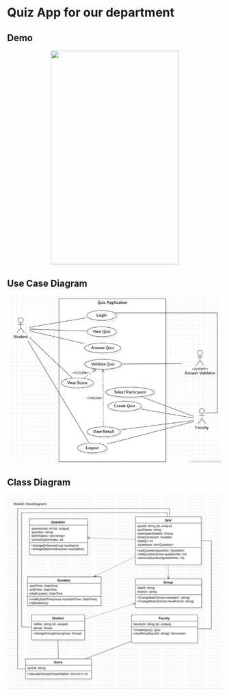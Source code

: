 <html>
  <head>
  </head>
  <body>
    <h1>Quiz App for our department</h1>
    <h2> Demo </h2>
    <p align="center"> 
      <img src="https://media.giphy.com/media/vUXpDIyU8Lx4fBRZwD/giphy.gif" width="300" height="500"/>
    </p>
    <h2> Use Case Diagram </h2>
     <p align="center"> 
      <img width=500 alt="usecase diagram" src="https://github.com/MikiPAUL/Kwiz-It/blob/main/assets/images/usecase-diagram.jpeg?raw=true">
    </p>
    <h2> Class Diagram </h2>
    <p align="center"> 
    <img width=600 alt="usecase diagram" src="https://github.com/MikiPAUL/Kwiz-It/blob/main/assets/images/class-diagram.jpeg?raw=true">
    </p>
  </body>
</html>
